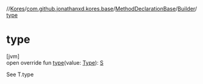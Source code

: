 //[Kores](../../../../index.md)/[com.github.jonathanxd.kores.base](../../index.md)/[MethodDeclarationBase](../index.md)/[Builder](index.md)/[type](type.md)

# type

[jvm]\
open override fun [type](type.md)(value: [Type](https://docs.oracle.com/javase/8/docs/api/java/lang/reflect/Type.html)): [S](index.md)

See T.type
